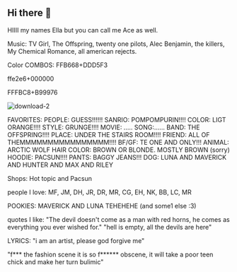 ## Hi there 👋
HIIII my names Ella but you can call me Ace as well.

Music: TV Girl, The Offspring, twenty one pilots, Alec Benjamin, the killers, My Chemical Romance, all american rejects.

Color COMBOS:
FFB668+DDD5F3

ffe2e6+000000

FFFBC8+B99976


![download-2](https://github.com/user-attachments/assets/adfc6ad9-7b6e-46ab-9bcd-40d9849bf8f2)

FAVORITES:
PEOPLE: GUESS!!!!!!
SANRIO: POMPOMPURIN!!!!
COLOR: LIGT ORANGE!!!!
STYLE: GRUNGE!!!!
MOVIE: .....
SONG:......
BAND: THE OFFSPRING!!!!
PLACE: UNDER THE STAIRS ROOM!!!!
FRIEND: ALL OF THEMMMMMMMMMMMMMMMM!!!!
BF/GF: TE ONE AND ONLY!!!
ANIMAL: ARCTIC WOLF
HAIR COLOR: BROWN OR BLONDE. MOSTLY BROWN (sorry)
HOODIE: PACSUN!!!!
PANTS: BAGGY JEANS!!!
DOG: LUNA AND MAVERICK AND HUNTER AND MAX AND RILEY



Shops: Hot topic and Pacsun

people I love: MF, JM, DH, JR, DR, MR, CG, EH, NK, BB, LC, MR

POOKIES: MAVERICK AND LUNA TEHEHEHE (and some1 else :3) 

quotes I like:
"The devil doesn't come as a man with red horns, he comes as everything you ever wished for."
"hell is empty, all the devils are here"


LYRICS: 
"i am an artist, please god forgive me"

"f*** the fashion scene it is so f****** obscene, it will take a poor teen chick and make her turn bulimic"
